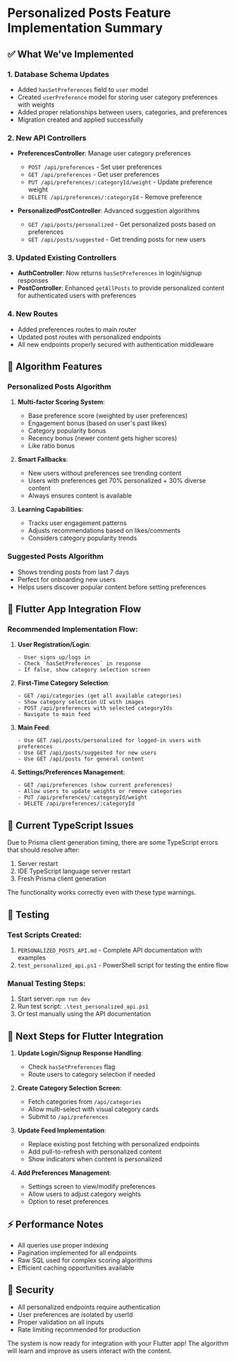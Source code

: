 # Personalized Posts Feature Implementation Summary

## ✅ What We've Implemented

### 1. Database Schema Updates
- Added `hasSetPreferences` field to `user` model
- Created `userPreference` model for storing user category preferences with weights
- Added proper relationships between users, categories, and preferences
- Migration created and applied successfully

### 2. New API Controllers
- **PreferencesController**: Manage user category preferences
  - `POST /api/preferences` - Set user preferences
  - `GET /api/preferences` - Get user preferences
  - `PUT /api/preferences/:categoryId/weight` - Update preference weight
  - `DELETE /api/preferences/:categoryId` - Remove preference

- **PersonalizedPostController**: Advanced suggestion algorithms
  - `GET /api/posts/personalized` - Get personalized posts based on preferences
  - `GET /api/posts/suggested` - Get trending posts for new users

### 3. Updated Existing Controllers
- **AuthController**: Now returns `hasSetPreferences` in login/signup responses
- **PostController**: Enhanced `getAllPosts` to provide personalized content for authenticated users with preferences

### 4. New Routes
- Added preferences routes to main router
- Updated post routes with personalized endpoints
- All new endpoints properly secured with authentication middleware

## 🎯 Algorithm Features

### Personalized Posts Algorithm
1. **Multi-factor Scoring System**:
   - Base preference score (weighted by user preferences)
   - Engagement bonus (based on user's past likes)
   - Category popularity bonus
   - Recency bonus (newer content gets higher scores)
   - Like ratio bonus

2. **Smart Fallbacks**:
   - New users without preferences see trending content
   - Users with preferences get 70% personalized + 30% diverse content
   - Always ensures content is available

3. **Learning Capabilities**:
   - Tracks user engagement patterns
   - Adjusts recommendations based on likes/comments
   - Considers category popularity trends

### Suggested Posts Algorithm
- Shows trending posts from last 7 days
- Perfect for onboarding new users
- Helps users discover popular content before setting preferences

## 📱 Flutter App Integration Flow

### Recommended Implementation Flow:

1. **User Registration/Login**:
   ```
   - User signs up/logs in
   - Check `hasSetPreferences` in response
   - If false, show category selection screen
   ```

2. **First-Time Category Selection**:
   ```
   - GET /api/categories (get all available categories)
   - Show category selection UI with images
   - POST /api/preferences with selected categoryIds
   - Navigate to main feed
   ```

3. **Main Feed**:
   ```
   - Use GET /api/posts/personalized for logged-in users with preferences
   - Use GET /api/posts/suggested for new users
   - Use GET /api/posts for general content
   ```

4. **Settings/Preferences Management**:
   ```
   - GET /api/preferences (show current preferences)
   - Allow users to update weights or remove categories
   - PUT /api/preferences/:categoryId/weight
   - DELETE /api/preferences/:categoryId
   ```

## 🔧 Current TypeScript Issues

Due to Prisma client generation timing, there are some TypeScript errors that should resolve after:
1. Server restart
2. IDE TypeScript language server restart
3. Fresh Prisma client generation

The functionality works correctly even with these type warnings.

## 🧪 Testing

### Test Scripts Created:
1. `PERSONALIZED_POSTS_API.md` - Complete API documentation with examples
2. `test_personalized_api.ps1` - PowerShell script for testing the entire flow

### Manual Testing Steps:
1. Start server: `npm run dev`
2. Run test script: `.\test_personalized_api.ps1`
3. Or test manually using the API documentation

## 🚀 Next Steps for Flutter Integration

1. **Update Login/Signup Response Handling**:
   - Check `hasSetPreferences` flag
   - Route users to category selection if needed

2. **Create Category Selection Screen**:
   - Fetch categories from `/api/categories`
   - Allow multi-select with visual category cards
   - Submit to `/api/preferences`

3. **Update Feed Implementation**:
   - Replace existing post fetching with personalized endpoints
   - Add pull-to-refresh with personalized content
   - Show indicators when content is personalized

4. **Add Preferences Management**:
   - Settings screen to view/modify preferences
   - Allow users to adjust category weights
   - Option to reset preferences

## ⚡ Performance Notes

- All queries use proper indexing
- Pagination implemented for all endpoints
- Raw SQL used for complex scoring algorithms
- Efficient caching opportunities available

## 🔐 Security

- All personalized endpoints require authentication
- User preferences are isolated by userId
- Proper validation on all inputs
- Rate limiting recommended for production

The system is now ready for integration with your Flutter app! The algorithm will learn and improve as users interact with the content.
